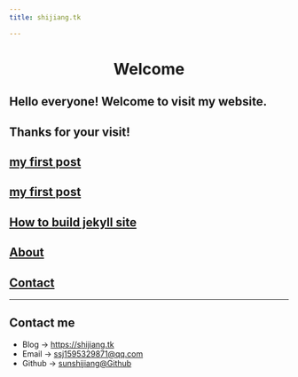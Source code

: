 ```yaml
---
title: shijiang.tk

---
```


# <center> Welcome 
## Hello everyone! Welcome to visit my website. 
## Thanks for your visit!

## [my first post](post/2022-07-28-first-post.md)

## [my first post](post/2022-07-28-first-post.md)

## [How to build jekyll site](post/2022-07-28-how-to-build-jekyll.md)

## [About](/about.md)

## [Contact](/contact.md)
---

## Contact me

* Blog -> <https://shijiang.tk>
* Email -> <ssj1595329871@qq.com>
* Github -> [sunshijiang@Github](https://github.com/sunshijiang)

